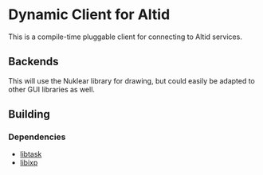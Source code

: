 # Dynamic Client for Altid

This is a compile-time pluggable client for connecting to Altid services. 

## Backends

This will use the Nuklear library for drawing, but could easily be adapted to other GUI libraries as well.

## Building

### Dependencies
 - [libtask](https://swtch.com/libtask)
 - [libixp](https://github.com/0intro/libixp)

